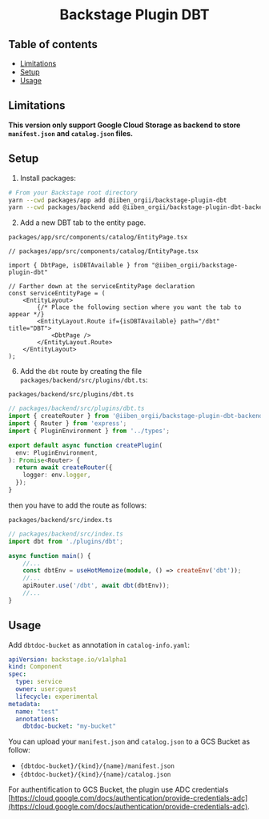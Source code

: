 <h1 align="center">Backstage Plugin DBT</h1>

## Table of contents

<!-- toc -->

-   [Limitations](#limitations)
-   [Setup](#setup)
-   [Usage](#usage)

## Limitations

**This version only support Google Cloud Storage as backend to store `manifest.json`
and `catalog.json` files.**

## Setup

1. Install packages:

```bash
# From your Backstage root directory
yarn --cwd packages/app add @iiben_orgii/backstage-plugin-dbt
yarn --cwd packages/backend add @iiben_orgii/backstage-plugin-dbt-backend
```

2. Add a new DBT tab to the entity page.

`packages/app/src/components/catalog/EntityPage.tsx`

```tsx
// packages/app/src/components/catalog/EntityPage.tsx

import { DbtPage, isDBTAvailable } from "@iiben_orgii/backstage-plugin-dbt"

// Farther down at the serviceEntityPage declaration
const serviceEntityPage = (
    <EntityLayout>
        {/* Place the following section where you want the tab to appear */}
        <EntityLayout.Route if={isDBTAvailable} path="/dbt" title="DBT">
            <DbtPage />
        </EntityLayout.Route>
    </EntityLayout>
);
```

6. Add the `dbt` route by creating the file `packages/backend/src/plugins/dbt.ts`:

`packages/backend/src/plugins/dbt.ts`

```ts
// packages/backend/src/plugins/dbt.ts
import { createRouter } from '@iiben_orgii/backstage-plugin-dbt-backend';
import { Router } from 'express';
import { PluginEnvironment } from '../types';

export default async function createPlugin(
  env: PluginEnvironment,
): Promise<Router> {
  return await createRouter({
    logger: env.logger,
  });
}
```

then you have to add the route as follows:

`packages/backend/src/index.ts`

```ts
// packages/backend/src/index.ts
import dbt from './plugins/dbt';

async function main() {
    //...
    const dbtEnv = useHotMemoize(module, () => createEnv('dbt'));
    //...
    apiRouter.use('/dbt', await dbt(dbtEnv));
    //...
}
```

## Usage

Add `dbtdoc-bucket` as annotation in `catalog-info.yaml`:

```yaml
apiVersion: backstage.io/v1alpha1
kind: Component
spec:
  type: service
  owner: user:guest
  lifecycle: experimental
metadata:
  name: "test"
  annotations:
    dbtdoc-bucket: "my-bucket"
```

You can upload your `manifest.json` and `catalog.json` to a GCS Bucket as follow:
- `{dbtdoc-bucket}/{kind}/{name}/manifest.json`
- `{dbtdoc-bucket}/{kind}/{name}/catalog.json`

For authentification to GCS Bucket, the plugin use ADC credentials [https://cloud.google.com/docs/authentication/provide-credentials-adc](https://cloud.google.com/docs/authentication/provide-credentials-adc).